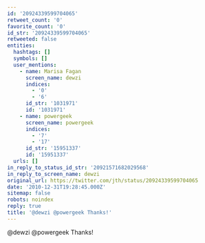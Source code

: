 ```yaml
---
id: '20924339599704065'
retweet_count: '0'
favorite_count: '0'
id_str: '20924339599704065'
retweeted: false
entities:
  hashtags: []
  symbols: []
  user_mentions:
    - name: Marisa Fagan
      screen_name: dewzi
      indices:
        - '0'
        - '6'
      id_str: '1031971'
      id: '1031971'
    - name: powergeek
      screen_name: powergeek
      indices:
        - '7'
        - '17'
      id_str: '15951337'
      id: '15951337'
  urls: []
in_reply_to_status_id_str: '20921571682029568'
in_reply_to_screen_name: dewzi
original_url: https://twitter.com/jth/status/20924339599704065
date: '2010-12-31T19:28:45.000Z'
sitemap: false
robots: noindex
reply: true
title: '@dewzi @powergeek Thanks!'
---
```


@dewzi @powergeek Thanks!